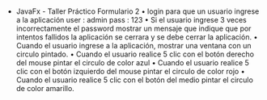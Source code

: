 # 
- JavaFx -
Taller Práctico Formulario 2 
• login para que un usuario ingrese a la aplicación user : admin pass : 123
• Si el usuario ingrese 3 veces incorrectamente el password mostrar un mensaje que  indique que por intentos fallidos la aplicación se cerrara y se debe cerrar la aplicación.
• Cuando el usuario ingrese a la aplicación, mostrar una ventana con un circulo pintado.
• Cuando el usuario realice 5 clic con el botón derecho del mouse pintar el circulo de color azul
• Cuando el usuario realice 5 clic con el botón izquierdo del mouse pintar el circulo de color rojo
• Cuando el usuario realice 5 clic con el botón del medio pintar el circulo de color amarillo.
